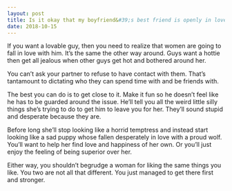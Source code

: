 ```yaml
---
layout: post
title: Is it okay that my boyfriend&#39;s best friend is openly in love with him? He&#39;s told me how sad she is that they can&#39;t be intimate. She rings him every day and he visits her weekly where she will spoil him. He even discusses our relationship with her.
date: 2018-10-15
---
```


<p>If you want a lovable guy, then you need to realize that women are going to fall in love with him. It’s the same the other way around. Guys want a hottie then get all jealous when other guys get hot and bothered around her.</p><p>You can’t ask your partner to refuse to have contact with them. That’s tantamount to dictating who they can spend time with and be friends with.</p><p>The best you can do is to get close to it. Make it fun so he doesn’t feel like he has to be guarded around the issue. He’ll tell you all the weird little silly things she’s trying to do to get him to leave you for her. They’ll sound stupid and desperate because they are.</p><p>Before long she’ll stop looking like a horrid temptress and instead start looking like a sad puppy whose fallen desperately in love with a proud wolf. You’ll want to help her find love and happiness of her own. Or you’ll just enjoy the feeling of being superior over her.</p><p>Either way, you shouldn’t begrudge a woman for liking the same things you like. You two are not all that different. You just managed to get there first and stronger.</p>
